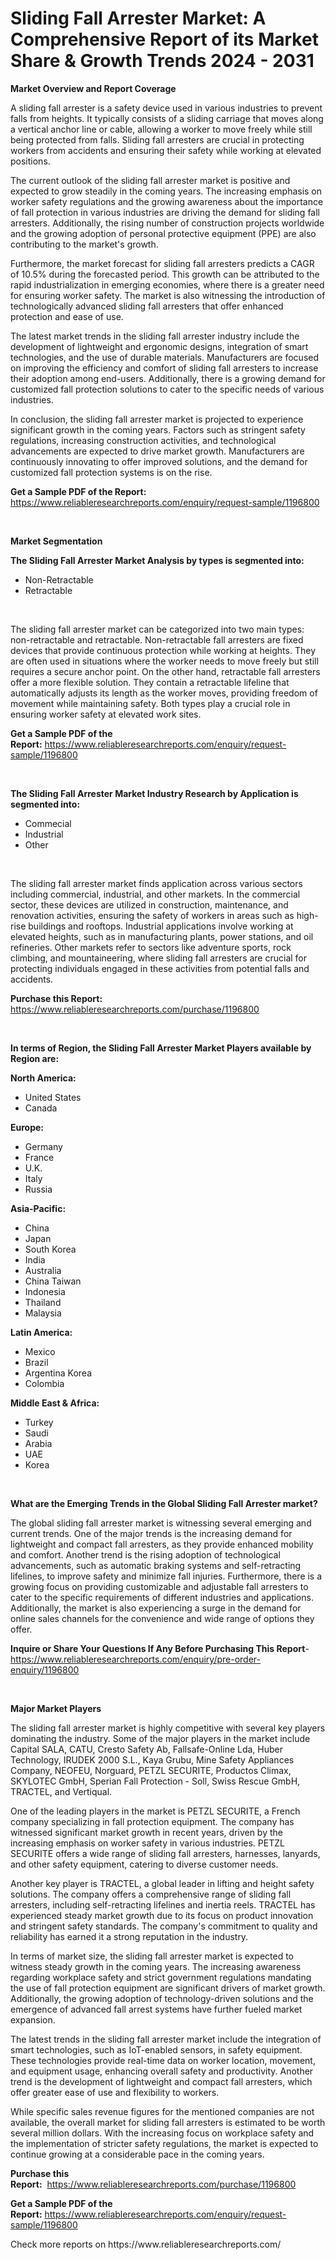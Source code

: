<p><h1>Sliding Fall Arrester Market: A Comprehensive Report of its Market Share & Growth Trends 2024 - 2031</h1></p><p><strong>Market Overview and Report Coverage</strong></p>
<p><p>A sliding fall arrester is a safety device used in various industries to prevent falls from heights. It typically consists of a sliding carriage that moves along a vertical anchor line or cable, allowing a worker to move freely while still being protected from falls. Sliding fall arresters are crucial in protecting workers from accidents and ensuring their safety while working at elevated positions.</p><p>The current outlook of the sliding fall arrester market is positive and expected to grow steadily in the coming years. The increasing emphasis on worker safety regulations and the growing awareness about the importance of fall protection in various industries are driving the demand for sliding fall arresters. Additionally, the rising number of construction projects worldwide and the growing adoption of personal protective equipment (PPE) are also contributing to the market's growth.</p><p>Furthermore, the market forecast for sliding fall arresters predicts a CAGR of 10.5% during the forecasted period. This growth can be attributed to the rapid industrialization in emerging economies, where there is a greater need for ensuring worker safety. The market is also witnessing the introduction of technologically advanced sliding fall arresters that offer enhanced protection and ease of use.</p><p>The latest market trends in the sliding fall arrester industry include the development of lightweight and ergonomic designs, integration of smart technologies, and the use of durable materials. Manufacturers are focused on improving the efficiency and comfort of sliding fall arresters to increase their adoption among end-users. Additionally, there is a growing demand for customized fall protection solutions to cater to the specific needs of various industries.</p><p>In conclusion, the sliding fall arrester market is projected to experience significant growth in the coming years. Factors such as stringent safety regulations, increasing construction activities, and technological advancements are expected to drive market growth. Manufacturers are continuously innovating to offer improved solutions, and the demand for customized fall protection systems is on the rise.</p></p>
<p><strong>Get a Sample PDF of the Report:</strong> <a href="https://www.reliableresearchreports.com/enquiry/request-sample/1196800">https://www.reliableresearchreports.com/enquiry/request-sample/1196800</a></p>
<p>&nbsp;</p>
<p><strong>Market Segmentation</strong></p>
<p><strong>The Sliding Fall Arrester Market Analysis by types is segmented into:</strong></p>
<p><ul><li>Non-Retractable</li><li>Retractable</li></ul></p>
<p>&nbsp;</p>
<p><p>The sliding fall arrester market can be categorized into two main types: non-retractable and retractable. Non-retractable fall arresters are fixed devices that provide continuous protection while working at heights. They are often used in situations where the worker needs to move freely but still requires a secure anchor point. On the other hand, retractable fall arresters offer a more flexible solution. They contain a retractable lifeline that automatically adjusts its length as the worker moves, providing freedom of movement while maintaining safety. Both types play a crucial role in ensuring worker safety at elevated work sites.</p></p>
<p><strong>Get a Sample PDF of the Report:</strong>&nbsp;<a href="https://www.reliableresearchreports.com/enquiry/request-sample/1196800">https://www.reliableresearchreports.com/enquiry/request-sample/1196800</a></p>
<p>&nbsp;</p>
<p><strong>The Sliding Fall Arrester Market Industry Research by Application is segmented into:</strong></p>
<p><ul><li>Commecial</li><li>Industrial</li><li>Other</li></ul></p>
<p>&nbsp;</p>
<p><p>The sliding fall arrester market finds application across various sectors including commercial, industrial, and other markets. In the commercial sector, these devices are utilized in construction, maintenance, and renovation activities, ensuring the safety of workers in areas such as high-rise buildings and rooftops. Industrial applications involve working at elevated heights, such as in manufacturing plants, power stations, and oil refineries. Other markets refer to sectors like adventure sports, rock climbing, and mountaineering, where sliding fall arresters are crucial for protecting individuals engaged in these activities from potential falls and accidents.</p></p>
<p><strong>Purchase this Report:</strong>&nbsp; <a href="https://www.reliableresearchreports.com/purchase/1196800">https://www.reliableresearchreports.com/purchase/1196800</a></p>
<p>&nbsp;</p>
<p><strong>In terms of Region, the Sliding Fall Arrester Market Players available by Region are:</strong></p>
<p>
    <p> <strong> North America: </strong>
        <ul>
            <li>United States</li>
            <li>Canada</li>
        </ul>
        </p> 
    <p> <strong> Europe: </strong>
        <ul>
            <li>Germany</li>
            <li>France</li>
            <li>U.K.</li>
            <li>Italy</li>
            <li>Russia</li>
        </ul>
        </p> 
    <p> <strong> Asia-Pacific: </strong>
        <ul>
            <li>China</li>
            <li>Japan</li>
            <li>South Korea</li>
            <li>India</li>
            <li>Australia</li>
            <li>China Taiwan</li>
            <li>Indonesia</li>
            <li>Thailand</li>
            <li>Malaysia</li>
        </ul>
        </p> 
    <p> <strong> Latin America: </strong>
        <ul>
            <li>Mexico</li>
            <li>Brazil</li>
            <li>Argentina Korea</li>
            <li>Colombia</li>
        </ul>
        </p> 
    <p> <strong> Middle East & Africa: </strong>
        <ul>
            <li>Turkey</li>
            <li>Saudi</li>
            <li>Arabia</li>
            <li>UAE</li>
            <li>Korea</li>
        </ul>
    </p>
    </p>
<p>&nbsp;</p>
<p><strong>What are the Emerging Trends in the Global Sliding Fall Arrester market?</strong></p>
<p><p>The global sliding fall arrester market is witnessing several emerging and current trends. One of the major trends is the increasing demand for lightweight and compact fall arresters, as they provide enhanced mobility and comfort. Another trend is the rising adoption of technological advancements, such as automatic braking systems and self-retracting lifelines, to improve safety and minimize fall injuries. Furthermore, there is a growing focus on providing customizable and adjustable fall arresters to cater to the specific requirements of different industries and applications. Additionally, the market is also experiencing a surge in the demand for online sales channels for the convenience and wide range of options they offer.</p></p>
<p><strong>Inquire or Share Your Questions If Any Before Purchasing This Report</strong>- <a href="https://www.reliableresearchreports.com/enquiry/pre-order-enquiry/1196800">https://www.reliableresearchreports.com/enquiry/pre-order-enquiry/1196800</a></p>
<p>&nbsp;</p>
<p><strong>Major Market Players</strong></p>
<p><p>The sliding fall arrester market is highly competitive with several key players dominating the industry. Some of the major players in the market include Capital SALA, CATU, Cresto Safety Ab, Fallsafe-Online Lda, Huber Technology, IRUDEK 2000 S.L., Kaya Grubu, Mine Safety Appliances Company, NEOFEU, Norguard, PETZL SECURITE, Productos Climax, SKYLOTEC GmbH, Sperian Fall Protection - Soll, Swiss Rescue GmbH, TRACTEL, and Vertiqual.</p><p>One of the leading players in the market is PETZL SECURITE, a French company specializing in fall protection equipment. The company has witnessed significant market growth in recent years, driven by the increasing emphasis on worker safety in various industries. PETZL SECURITE offers a wide range of sliding fall arresters, harnesses, lanyards, and other safety equipment, catering to diverse customer needs.</p><p>Another key player is TRACTEL, a global leader in lifting and height safety solutions. The company offers a comprehensive range of sliding fall arresters, including self-retracting lifelines and inertia reels. TRACTEL has experienced steady market growth due to its focus on product innovation and stringent safety standards. The company's commitment to quality and reliability has earned it a strong reputation in the industry.</p><p>In terms of market size, the sliding fall arrester market is expected to witness steady growth in the coming years. The increasing awareness regarding workplace safety and strict government regulations mandating the use of fall protection equipment are significant drivers of market growth. Additionally, the growing adoption of technology-driven solutions and the emergence of advanced fall arrest systems have further fueled market expansion.</p><p>The latest trends in the sliding fall arrester market include the integration of smart technologies, such as IoT-enabled sensors, in safety equipment. These technologies provide real-time data on worker location, movement, and equipment usage, enhancing overall safety and productivity. Another trend is the development of lightweight and compact fall arresters, which offer greater ease of use and flexibility to workers.</p><p>While specific sales revenue figures for the mentioned companies are not available, the overall market for sliding fall arresters is estimated to be worth several million dollars. With the increasing focus on workplace safety and the implementation of stricter safety regulations, the market is expected to continue growing at a considerable pace in the coming years.</p></p>
<p><strong>Purchase this Report:</strong>&nbsp;&nbsp;<a href="https://www.reliableresearchreports.com/purchase/1196800">https://www.reliableresearchreports.com/purchase/1196800</a></p>
<p></p>
<p><strong>Get a Sample PDF of the Report:</strong>&nbsp;<a href="https://www.reliableresearchreports.com/enquiry/request-sample/1196800">https://www.reliableresearchreports.com/enquiry/request-sample/1196800</a></p>
<p>Check more reports on https://www.reliableresearchreports.com/</p>